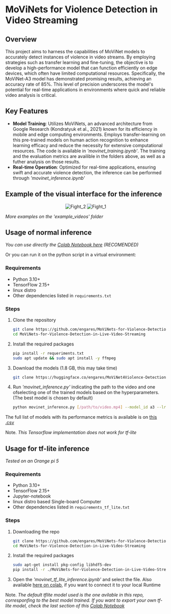 # MoViNets for Violence Detection in Video Streaming

## Overview

This project aims to harness the capabilities of MoViNet models to accurately detect instances of violence in video streams. By employing strategies such as transfer learning and fine-tuning, the objective is to develop a high-performance model that can function efficiently on edge devices, which often have limited computational resources. Specifically, the MoViNet-A3 model has demonstrated promising results, achieving an accuracy rate of 85%. This level of precision underscores the model's potential for real-time applications in environments where quick and reliable video analysis is critical.

## Key Features

- **Model Training**: Utilizes MoViNets, an advanced architecture from Google Research (Kondratyuk et al., 2021) known for its efficiency in mobile and edge computing environments. Employs transfer-learning on this pre-trained models on human action recognition to enhance learning efficacy and reduce the necessity for extensive computational resources. The code is available in _'movinet_training.ipynb'_. The training and the evaluation metrics are availible in the folders  above, as well as a futher analysis on those results. 
- **Real-time Operation**: Optimized for real-time applications, ensuring swift and accurate violence detection, the inference can be performed through _'movinet_inference.ipynb'_

## Example of the visual interface for the inference
<p align="center">
  <img src="https://github.com/engares/MoViNets-for-Violence-Detection-in-Live-Video-Streaming/assets/126718587/35e32b64-d29a-4a80-b7d5-728577704bcb" alt="Fight_2">
  <img src="https://github.com/engares/MoViNets-for-Violence-Detection-in-Live-Video-Streaming/assets/126718587/c51f3226-9d6b-4247-958b-da6e11196c73" alt="Fight_1">

_More examples on the 'example_videos' folder_

## Usage of normal inference

_You can use directly the [Colab Notebook here](https://colab.research.google.com/drive/1O3F8X7JPkqKmz9CruN0Dr3QaXlS5LNLl?usp=sharing)    (RECOMENDED)_

Or you can run it on the python script in a virtual environment:


### Requirements

- Python 3.10+
- TensorFlow 2.15+
- linux distro
- Other dependencies listed in `requirements.txt`

### Steps

1. Clone the repository
   ```bash
   git clone https://github.com/engares/MoViNets-for-Violence-Detection-in-Live-Video-Streaming.git
   cd MoViNets-for-Violence-Detection-in-Live-Video-Streaming
2. Install the required packages
   ```bash
   pip install -r requeriments.txt
   sudo apt update && sudo apt install -y ffmpeg
3. Download the models (1.8 GB, this may take time)
   ```bash
   git clone https://huggingface.co/engares/MoViNet4Violence-Detection
   
4. Run _'movinet_inference.py'_ indicating the path to the video and one ofselecting one of the trained models based on the hyperparameters. (The best model is chosen by default)
   ```bash
   python movinet_inference.py [/path/to/video.mp4] --model_id a3 --lr 0.001 --bs 64 --dr 0.3 --trly 0
The full list of models with its performance metrics is available is on [this .csv](https://github.com/engares/MoViNets-for-Violence-Detection-in-Live-Video-Streaming/blob/main/evaluation_metrics_analysis/model_performance_metrics.csv)


Note. _This Tensorflow implementation does not work for tf-lite_



## Usage for tf-lite inference
_Tested on an Orange pi 5_

### Requirements
- Python 3.10+
- TensorFlow 2.15+
- Jupyter-notebook
- linux distro based Single-board Computer
- Other dependencies listed in `requirements_tf_lite.txt`

### Steps

1. Downloading the repo
   ```bash
   git clone https://github.com/engares/MoViNets-for-Violence-Detection-in-Live-Video-Streaming.git
   cd MoViNets-for-Violence-Detection-in-Live-Video-Streaming
2. Install the required packages
   ```bash
   sudo apt-get install pkg-config libhdf5-dev
   pip install -r ./MoViNets-for-Violence-Detection-in-Live-Video-Streaming/requeriments_tflite.txt
   
4. Open the _'movinet_tf_lite_inference.ipynb'_ and select the file. Also available [here on colab](https://colab.research.google.com/drive/1APNP5y0GhIY6AEL2wJyozlL1y4UyN_aC?usp=sharing), if you want to connect it to your local Runtime
   
Note. _The default tflite model used is the one avilable in this repo, corresponfing to the best model trained. If you want to export your own tf-lite model, check the last section of this [Colab Notebook](https://colab.research.google.com/drive/1O3F8X7JPkqKmz9CruN0Dr3QaXlS5LNLl?usp=sharing)_






